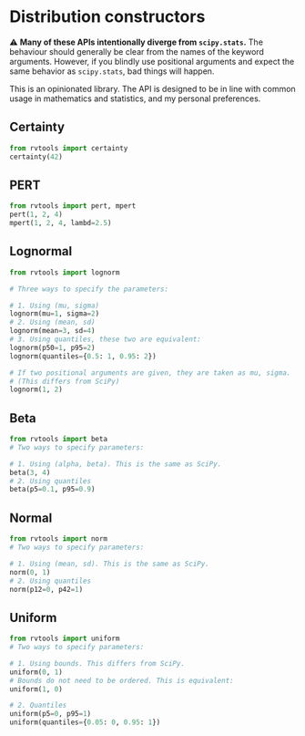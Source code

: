 # Distribution constructors

⚠️ **Many of these APIs intentionally diverge from `scipy.stats`.** The behaviour should generally be clear from the names of the keyword arguments. However, if you blindly use positional arguments and expect the same behavior as `scipy.stats`, bad things will happen.

This is an opinionated library. The API is designed to be in line with common usage in mathematics and statistics, and my personal preferences.
## Certainty

```python
from rvtools import certainty
certainty(42)
```

## PERT

```python
from rvtools import pert, mpert
pert(1, 2, 4)
mpert(1, 2, 4, lambd=2.5)
```

## Lognormal

```python
from rvtools import lognorm

# Three ways to specify the parameters:

# 1. Using (mu, sigma)
lognorm(mu=1, sigma=2)
# 2. Using (mean, sd)
lognorm(mean=3, sd=4)
# 3. Using quantiles, these two are equivalent:
lognorm(p50=1, p95=2)
lognorm(quantiles={0.5: 1, 0.95: 2})

# If two positional arguments are given, they are taken as mu, sigma. 
# (This differs from SciPy)
lognorm(1, 2)
```

## Beta

```python
from rvtools import beta
# Two ways to specify parameters:

# 1. Using (alpha, beta). This is the same as SciPy.
beta(3, 4) 
# 2. Using quantiles
beta(p5=0.1, p95=0.9)
```

## Normal

```python
from rvtools import norm
# Two ways to specify parameters:

# 1. Using (mean, sd). This is the same as SciPy.
norm(0, 1)
# 2. Using quantiles
norm(p12=0, p42=1)
```

## Uniform

```python
from rvtools import uniform
# Two ways to specify parameters:

# 1. Using bounds. This differs from SciPy.
uniform(0, 1)
# Bounds do not need to be ordered. This is equivalent:
uniform(1, 0)

# 2. Quantiles
uniform(p5=0, p95=1)
uniform(quantiles={0.05: 0, 0.95: 1})
```